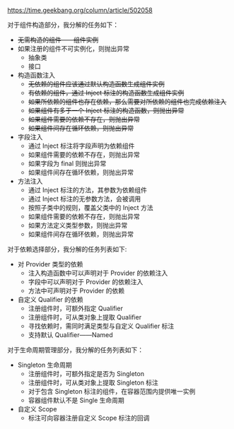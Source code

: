 
https://time.geekbang.org/column/article/502058

对于组件构造部分，我分解的任务如下：
* ~~无需构造的组件——组件实例~~
* 如果注册的组件不可实例化，则抛出异常
  * 抽象类
  * 接口
* 构造函数注入
  * ~~无依赖的组件应该通过默认构造函数生成组件实例~~
  * ~~有依赖的组件，通过 Inject 标注的构造函数生成组件实例~~
  * ~~如果所依赖的组件也存在依赖，那么需要对所依赖的组件也完成依赖注入~~
  * ~~如果组件有多于一个 Inject 标注的构造函数，则抛出异常~~
  * ~~如果组件需要的依赖不存在，则抛出异常~~
  * ~~如果组件间存在循环依赖，则抛出异常~~
* 字段注入
  * 通过 Inject 标注将字段声明为依赖组件
  * 如果组件需要的依赖不存在，则抛出异常
  * 如果字段为 final 则抛出异常
  * 如果组件间存在循环依赖，则抛出异常
* 方法注入
  * 通过 Inject 标注的方法，其参数为依赖组件
  * 通过 Inject 标注的无参数方法，会被调用
  * 按照子类中的规则，覆盖父类中的 Inject 方法
  * 如果组件需要的依赖不存在，则抛出异常
  * 如果方法定义类型参数，则抛出异常
  * 如果组件间存在循环依赖，则抛出异常

对于依赖选择部分，我分解的任务列表如下:
* 对 Provider 类型的依赖
  * 注入构造函数中可以声明对于 Provider 的依赖注入
  * 字段中可以声明对于 Provider 的依赖注入
  * 方法中可声明对于 Provider 的依赖
* 自定义 Qualifier 的依赖
  * 注册组件时，可额外指定 Qualifier
  * 注册组件时，可从类对象上提取 Qualifier
  * 寻找依赖时，需同时满足类型与自定义 Qualifier 标注
  * 支持默认 Qualifier——Named

对于生命周期管理部分，我分解的任务列表如下：
* Singleton 生命周期
  * 注册组件时，可额外指定是否为 Singleton
  * 注册组件时，可从类对象上提取 Singleton 标注
  * 对于包含 Singleton 标注的组件，在容器范围内提供唯一实例
  * 容器组件默认不是 Single 生命周期
* 自定义 Scope 
  * 标注可向容器注册自定义 Scope 标注的回调
